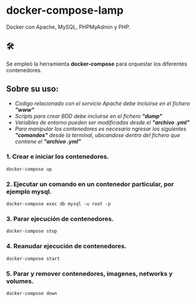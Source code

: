# docker-compose-lamp

Docker con Apache, MySQL, PHPMyAdmin y PHP. 

## 🛠️
Se empleó la herramienta **docker-compose** para orquestar los diferentes contenedores. 

## Sobre su uso:
- _Codigo relacionado con el servicio Apache debe incluirse en el fichero **"www"**_
- _Scripts para crear BDD debe incluirse en el fichero **"dump"**_
- _Variables de entorno pueden ser modificadas desde el **"archivo .yml"**_
- _Para manipular los contenedores es necesario ngresar los siguientes **"comandos"** desde la terminal, ubicandose dentro del fichero que contiene el **"archivo .yml"**_

### 1. Crear e iniciar los contenedores.

```
docker-compose up 
```

### 2. Ejecutar un comando en un contenedor particular, por ejemplo mysql.
```
docker-compose exec db mysql -u root -p
```

### 3. Parar ejecución de contenedores.
```
docker-compose stop
```

### 4. Reanudar ejecución de contenedores.
```
docker-compose start
```

### 5. Parar y remover contenedores, imagenes, networks y volumes.
```
docker-compose down
```
